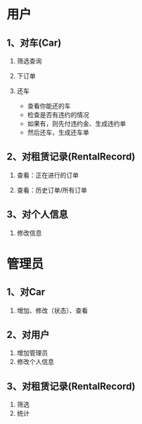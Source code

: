 # 用户

## 1、对车(Car)

1. 筛选查询
    
2. 下订单

3. 还车
    - 查看你能还的车
    - 检查是否有违约的情况
    - 如果有，则先付违约金、生成违约单
    - 然后还车，生成还车单

## 2、对租赁记录(RentalRecord)

1. 查看：正在进行的订单

2. 查看：历史订单/所有订单

## 3、对个人信息

1. 修改信息

# 管理员

## 1、对Car

1. 增加、修改（状态）、查看

## 2、对用户

1. 增加管理员
2. 修改个人信息

## 3、对租赁记录(RentalRecord)

1. 筛选
2. 统计

